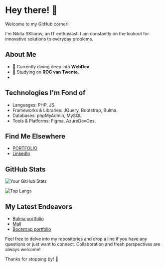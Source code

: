 # Hey there! 👋

Welcome to my GitHub corner!

I'm Nikita SKliarov, an IT enthusiast. I am constantly on the lookout for innovative solutions to everyday problems.

## About Me

- 🌱 Currently diving deep into **WebDev**.
- 💼 Studying on **ROC van Twente**.
- 
## Technologies I'm Fond of

- Languages: PHP, JS.
- Frameworks & Libraries: JQuery, Bootstrap, Bulma.
- Databases: phpMyAdmin, MySQL
- Tools & Platforms: Figma, AzureDevOps.

## Find Me Elsewhere

- [PORTFOLIO](ns-my-portfolio.nl)
- [LinkedIn](https://www.linkedin.com/in/nikita-skliarov-46a2752b1/?locale=uk_UA)

## GitHub Stats

![Your GitHub Stats](https://github-readme-stats.vercel.app/api?username=nikita-skliarov&show_icons=true&theme=radical)

![Top Langs](https://github-readme-stats.vercel.app/api/top-langs/?username=nikita-skliarov&layout=compact&theme=radical)

## My Latest Endeavors

- [Bulma portfolio](https://github.com/Nikita-Skliarov/bulma-portfolio)
- [Mall](https://github.com/Nikita-Skliarov/bulma-portfolio)
- [Bootstrap portfolio](https://github.com/Nikita-Skliarov/bootstrap-portfolio)

Feel free to delve into my repositories and drop a line if you have any questions or just want to connect. Collaboration and fresh perspectives are always welcome!

Thanks for stopping by! 🚀

